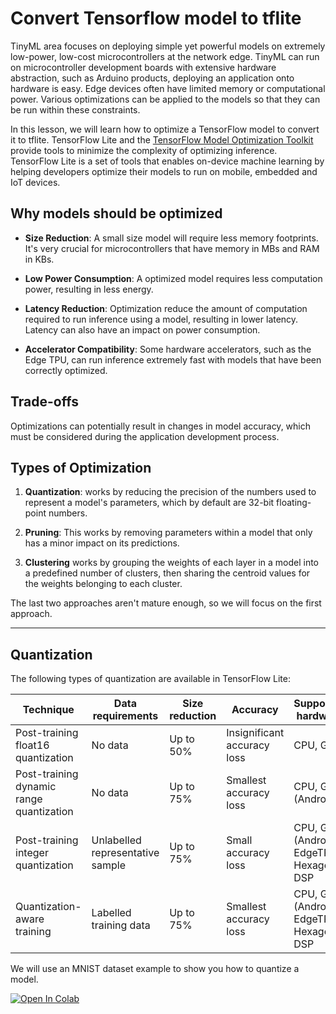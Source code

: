 # Convert Tensorflow model to tflite

TinyML area focuses on deploying simple yet powerful models on extremely low-power, low-cost microcontrollers at the network edge. TinyML can run on microcontroller development boards with extensive hardware abstraction, such as Arduino products, deploying an application onto hardware is easy. Edge devices often have limited memory or computational power. Various optimizations can be applied to the models so that they can be run within these constraints. 

In this lesson, we will learn how to optimize a TensorFlow model to convert it to tflite. TensorFlow Lite and the [TensorFlow Model Optimization Toolkit](https://www.tensorflow.org/model_optimization) provide tools to minimize the complexity of optimizing inference. TensorFlow Lite is a set of tools that enables on-device machine learning by helping developers optimize their models to run on mobile, embedded and IoT devices.

## Why models should be optimized

- **Size Reduction**: A small size model will require less memory footprints. It's very crucial for microcontrollers that have memory in MBs and RAM in KBs.

- **Low Power Consumption**: A optimized model requires less computation power, resulting in less energy. 

- **Latency Reduction**: Optimization reduce the amount of computation required to run inference using a model, resulting in lower latency. Latency can also have an impact on power consumption.

- **Accelerator Compatibility**: Some hardware accelerators, such as the Edge TPU, can run inference extremely fast with models that have been correctly optimized.

## Trade-offs
Optimizations can potentially result in changes in model accuracy, which must be considered during the application development process.

## Types of Optimization

1. **Quantization**: works by reducing the precision of the numbers used to represent a model's parameters, which by default are 32-bit floating-point numbers. 

2. **Pruning**: This works by removing parameters within a model that only has a minor impact on its predictions.

3. **Clustering** works by grouping the weights of each layer in a model into a predefined number of clusters, then sharing the centroid values for the weights belonging to each cluster.

The last two approaches aren't mature enough, so we will focus on the first approach.

---

## Quantization

The following types of quantization are available in TensorFlow Lite:

| Technique | Data requirements | Size reduction | Accuracy | Supported hardware |
| --- | --- | --- | --- | --- |
| Post-training float16 quantization | No data | Up to 50% | Insignificant accuracy loss | CPU, GPU |
| Post-training dynamic range quantization | No data | Up to 75% | Smallest accuracy loss | CPU, GPU (Android) |
| Post-training integer quantization | Unlabelled representative sample | Up to 75% | Small accuracy loss | CPU, GPU (Android), EdgeTPU, Hexagon DSP |
| Quantization-aware training | Labelled training data | Up to 75% | Smallest accuracy loss | CPU, GPU (Android), EdgeTPU, Hexagon DSP |

We will use an MNIST dataset example to show you how to quantize a model.

[![Open In Colab](https://colab.research.google.com/assets/colab-badge.svg)](https://colab.research.google.com/github/hotg-ai/tutorials/blob/main/lesson-7/Quantization_of_TF_model.ipynb)
